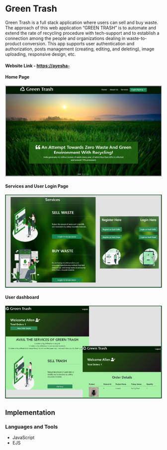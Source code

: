 <h1>Green Trash</h1>

<p>Green Trash is a full stack application where users can sell and buy waste. The approach of this web application “GREEN TRASH” is to automate and extend the rate of recycling procedure with tech-support and to establish a connection among the people and organizations dealing in waste-to-product conversion. This app supports user authentication and authorization, posts management (creating, editing, and deleting), image uploading, responsive design, etc.</p>

<h4>Website Link - <a href="">https://ayesha-</a></h4>

<h4>Home Page</h4>

<img src="/images/img1.png" width="800" />

<h4>Services and User Login Page</h4>

<img src="/images/img2.png" width="800" />

<h4>User dashboard</h4>

<img src="/images/img3.png" width="800" />

<h2>Implementation</h2>

<h3>Languages and Tools</h3>
<ul>
<li>JavaScript</li>
<li>EJS</li>
